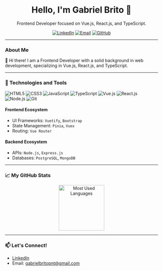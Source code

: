 <h1 align="center">Hello, I'm Gabriel Brito 👋</h1>

<p align="center">
  Frontend Developer focused on Vue.js, React.js, and TypeScript.
</p>

<p align="center">
  <a href="https://www.linkedin.com/in/gabrielbrito22/"><img src="https://img.shields.io/badge/LinkedIn-0077B5?style=for-the-badge&logo=linkedin&logoColor=white" alt="LinkedIn"></a>
  <a href="mailto:gabrielbritopnt@gmail.com"><img src="https://img.shields.io/badge/Email-D14836?style=for-the-badge&logo=gmail&logoColor=white" alt="Email"></a>
  <a href="https://github.com/GabrielBritoP"><img src="https://img.shields.io/badge/GitHub-181717?style=for-the-badge&logo=github&logoColor=white" alt="GitHub"></a>
</p>

---

### About Me
👋 Hi there! I am a Frontend Developer with a solid background in web development, specializing in Vue.js, React.js, and TypeScript.

---

### 🌟 Technologies and Tools

<div>
  <img src="https://img.shields.io/badge/HTML5-E34F26?style=for-the-badge&logo=html5&logoColor=white" alt="HTML5">
  <img src="https://img.shields.io/badge/CSS3-1572B6?style=for-the-badge&logo=css3&logoColor=white" alt="CSS3">
  <img src="https://img.shields.io/badge/JavaScript-F7DF1E?style=for-the-badge&logo=javascript&logoColor=black" alt="JavaScript">
  <img src="https://img.shields.io/badge/TypeScript-007ACC?style=for-the-badge&logo=typescript&logoColor=white" alt="TypeScript">
  <img src="https://img.shields.io/badge/Vue.js-4FC08D?style=for-the-badge&logo=vue.js&logoColor=white" alt="Vue.js">
  <img src="https://img.shields.io/badge/React-61DAFB?style=for-the-badge&logo=react&logoColor=black" alt="React.js">
  <img src="https://img.shields.io/badge/Node.js-339933?style=for-the-badge&logo=node.js&logoColor=white" alt="Node.js">
  <img src="https://img.shields.io/badge/Git-F05032?style=for-the-badge&logo=git&logoColor=white" alt="Git">
</div>

#### Frontend Ecosystem
- UI Frameworks: `Vuetify`, `Bootstrap`
- State Management: `Pinia`, `Vuex`
- Routing: `Vue Router`

#### Backend Ecosystem
- APIs: `Node.js`, `Express.js`
- Databases: `PostgreSQL`, `MongoDB`

---

### 📈 My GitHub Stats

<div align="center">
<!--   <img src="https://github-readme-stats.vercel.app/api?username=GabrielBritoP&show_icons=true&include_all_commits=true&count_private=true&theme=dracula" height="150" alt="GitHub stats" /> -->
  <img src="https://github-readme-stats.vercel.app/api/top-langs/?username=GabrielBritoP&layout=compact&langs_count=6&theme=dracula" height="150" alt="Most Used Languages" />
</div>

---

### 📫 Let's Connect!

- [LinkedIn](https://www.linkedin.com/in/gabrielbrito22/)
- Email: gabrielbritopnt@gmail.com
